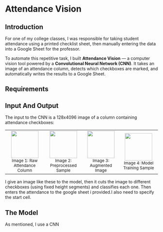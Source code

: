 # Attendance Vision

## Introduction

For one of my college classes, I was responsible for taking student attendance using a printed checklist sheet, then manually entering the data into a Google Sheet for the professor.

To automate this repetitive task, I built **Attendance Vision** — a computer vision tool powered by a **Convolutional Neural Network (CNN)**. It takes an image of an attendance column, detects which checkboxes are marked, and automatically writes the results to a Google Sheet.

## Requirements


## Input And Output
The input to the CNN is a 128x4096 image of a column containing attendance checkboxes:


<table>
  <tr>
    <td align="center">
      <img src="https://github.com/user-attachments/assets/720de306-af1f-4197-99b6-4cf9680d60e5" width="90"/><br/>
      <sub>Image 1: Raw Attendance Column</sub>
    </td>
    <td align="center">
      <img src="https://github.com/user-attachments/assets/f62f871a-ac5b-49f6-a116-59f781e8d061" width="90"/><br/>
      <sub>Image 2: Preprocessed Sample</sub>
    </td>
    <td align="center">
      <img src="https://github.com/user-attachments/assets/fb573c70-7a96-41d0-87d4-f263e5c4efe2" width="90"/><br/>
      <sub>Image 3: Augmented Image</sub>
    </td>
    <td align="center">
      <img src="https://github.com/user-attachments/assets/ba46250f-cf43-4051-ab2e-d1b1f62d4e2d" width="90"/><br/>
      <sub>Image 4: Model Training Sample</sub>
    </td>
  </tr>
</table>

I give an image like these to the model, then it cuts the image to different checkboxes (using fixed height segments) and classifies each one. Then enters the attendance to the google sheet i provided.I also need to specify the start cell.

## The Model
As mentioned, I use a CNN 
